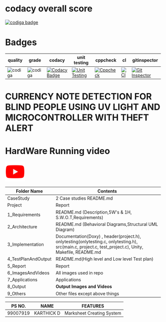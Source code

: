 # codacy overall score

<a href="https://app.codiga.io/public/user/github/karthick0403">
   <img src="https://api.codiga.io/public/badge/user/github/karthick0403?style=light" alt="codiga badge" />
</a>

# Badges

|quality|grade|codacy|unit testing|cppcheck|cI|gitinspector|
|--|--|--|--|--|--|--|
|![codiga](https://api.codiga.io/project/31643/score/svg)|![codiga](https://api.codiga.io/project/31643/status/svg)|[![Codacy Badge](https://app.codacy.com/project/badge/Grade/5d8e06fd940a43dcae0ceeb84994ca36)](https://www.codacy.com/gh/karthick0403/M1_Marksheet_Utility/dashboard?utm_source=github.com&amp;utm_medium=referral&amp;utm_content=karthick0403/M1_Marksheet_Utility&amp;utm_campaign=Badge_Grade)|[![Unit Testing](https://github.com/karthick0403/M2-EmbSys/actions/workflows/unittesting.yml/badge.svg)](https://github.com/karthick0403/M2-EmbSys/actions/workflows/unittesting.yml)|[![Cppcheck](https://github.com/karthick0403/M1_Marksheet_Utility/actions/workflows/main.yml/badge.svg)](https://github.com/karthick0403/M1_Marksheet_Utility/actions/workflows/main.yml)|[![CI](https://github.com/karthick0403/M1_Marksheet_Utility/actions/workflows/1main.yml/badge.svg)](https://github.com/karthick0403/M1_Marksheet_Utility/actions/workflows/1main.yml)|[![Git Inspector](https://github.com/karthick0403/M1_Marksheet_Utility/actions/workflows/git.yml/badge.svg)](https://github.com/karthick0403/M1_Marksheet_Utility/actions/workflows/git.yml)|


# CURRENCY NOTE DETECTION FOR BLIND PEOPLE USING UV LIGHT AND MICROCONTROLLER WITH THEFT ALERT
# HardWare Running video
[![IMAGE ALT TEXT](https://github.com/karthick0403/M2-EmbSys/blob/main/project/6_images%20and%20videos/youtube.png)](https://youtu.be/2IQhoYMBPPk)



| Folder Name | Contents |
|---|---|
| CaseStudy | 2 Case studies README.md|
| Project | Report |
|  1_Requirements | README.md (Description,5W's & 1H, S.W.O.T,Requirements)  |
|  2_Architecture | README.md (Behavioral Diagrams,Structural UML Diagram) |
| 3_Implementation | Documentation(Doxy) , header(project.h), onlytesting(onlytesting.c, onlytesting.h), src(main.c, project.c, test_project.c), Unity, Makefile, README.md |
| 4_TestPlanAndOutput | README.md(High level and Low level Test plan) |
| 5_Report | Report |
| 6_ImagesAndVideos | All images used in repo |
| 7_Applications | Applications |
| 8_Output | __Output Images and Videos__ |
| 9_Others | Other files except above things|

PS NO. |  NAME  |    FEATURES    |
-------|---------|----------------|
99007919| KARTHICK D  | Marksheet Creating System
